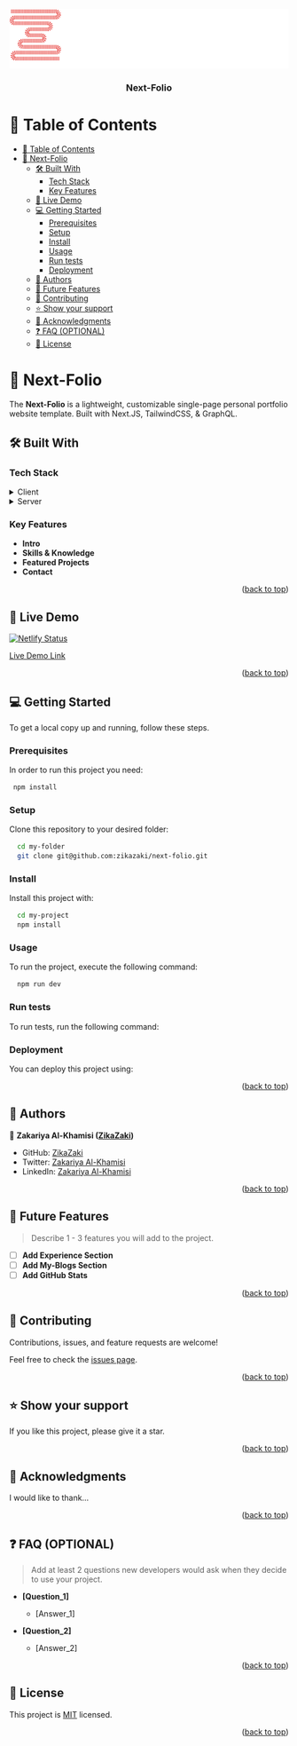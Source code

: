 <a name="readme-top"></a>

<div align="center">
  <img src="zikazaki-logo.svg" alt="logo" width="720"  height="auto" />
  <br/>

  <h3><b>Next-Folio</b></h3>

</div>

# 📗 Table of Contents

- [📗 Table of Contents](#-table-of-contents)
- [📖 Next-Folio ](#-next-folio-)
  - [🛠 Built With ](#-built-with-)
    - [Tech Stack ](#tech-stack-)
    - [Key Features ](#key-features-)
  - [🚀 Live Demo ](#-live-demo-)
  - [💻 Getting Started ](#-getting-started-)
    - [Prerequisites](#prerequisites)
    - [Setup](#setup)
    - [Install](#install)
    - [Usage](#usage)
    - [Run tests](#run-tests)
    - [Deployment](#deployment)
  - [👥 Authors ](#-authors-)
  - [🔭 Future Features ](#-future-features-)
  - [🤝 Contributing ](#-contributing-)
  - [⭐️ Show your support ](#️-show-your-support-)
  - [🙏 Acknowledgments ](#-acknowledgments-)
  - [❓ FAQ (OPTIONAL) ](#-faq-optional-)
  - [📝 License ](#-license-)

<!-- PROJECT DESCRIPTION -->

# 📖 Next-Folio <a name="about-project"></a>

The **Next-Folio** is a lightweight, customizable single-page personal portfolio website template. Built with Next.JS, TailwindCSS, & GraphQL.

## 🛠 Built With <a name="built-with"></a>

### Tech Stack <a name="tech-stack"></a>

<details>
  <summary>Client</summary>
  <ul>
    <li><a href="https://reactjs.org/">Next.js</a></li>
    <li><a href="https://tailwindcss.com/">Tailwind CSS</a></li>
    <li><a href="https://graphql.org/">GraphQL</a></li>
    <li><a href="https://www.apollographql.com/">Apollo Client</a></li>
    <li><a href="https://swiperjs.com/">Swiper.js</a></li>
    <li><a href="https://www.emailjs.com/">Email.js</a></li>
    <li><a href="https://michalsnik.github.io/aos/">Aos.js</a></li>
  </ul>
</details>

<details>
  <summary>Server</summary>
  <ul>
    <li><a href="https://www.typescriptlang.org/">TypeScript</a></li>
    <li><a href="https://nodejs.org/en/">Node.js</a></li>
  </ul>
</details>

### Key Features <a name="key-features"></a>

- **Intro**
- **Skills & Knowledge**
- **Featured Projects**
- **Contact**

<p align="right">(<a href="#readme-top">back to top</a>)</p>

## 🚀 Live Demo <a name="live-demo"></a>
[![Netlify Status](https://api.netlify.com/api/v1/badges/68ea255b-ae38-4005-968b-6fbd0a8d676b/deploy-status)](https://zikazaki.com/)

[Live Demo Link](https://zikazaki.com/)

<p align="right">(<a href="#readme-top">back to top</a>)</p>

## 💻 Getting Started <a name="getting-started"></a>

To get a local copy up and running, follow these steps.

### Prerequisites

In order to run this project you need:

```sh
 npm install
```

### Setup

Clone this repository to your desired folder:

```sh
  cd my-folder
  git clone git@github.com:zikazaki/next-folio.git
```

### Install

Install this project with:

```sh
  cd my-project
  npm install
```
### Usage

To run the project, execute the following command:

```sh
  npm run dev
```

### Run tests

To run tests, run the following command:

<!--
Example command:

```sh
  bin/rails test test/models/article_test.rb
```
--->

### Deployment

You can deploy this project using:

<!--
Example:

```sh

```
 -->

<p align="right">(<a href="#readme-top">back to top</a>)</p>

## 👥 Authors <a name="authors"></a>

👤 **Zakariya Al-Khamisi ([ZikaZaki](https://github.com/ZikaZaki))**

- GitHub: [ZikaZaki](https://github.com/ZikaZaki)
- Twitter: [Zakariya Al-Khamisi](https://twitter.com/ZakariyaKhamisi)
- LinkedIn: [Zakariya Al-Khamisi](https://www.linkedin.com/in/zackops/)

<p align="right">(<a href="#readme-top">back to top</a>)</p>

## 🔭 Future Features <a name="future-features"></a>

> Describe 1 - 3 features you will add to the project.

- [ ] **Add Experience Section**
- [ ] **Add My-Blogs Section**
- [ ] **Add GitHub Stats**

<p align="right">(<a href="#readme-top">back to top</a>)</p>

## 🤝 Contributing <a name="contributing"></a>

Contributions, issues, and feature requests are welcome!

Feel free to check the [issues page](../../issues/).

<p align="right">(<a href="#readme-top">back to top</a>)</p>

## ⭐️ Show your support <a name="support"></a>

If you like this project, please give it a star.

<p align="right">(<a href="#readme-top">back to top</a>)</p>

## 🙏 Acknowledgments <a name="acknowledgements"></a>

I would like to thank...

<p align="right">(<a href="#readme-top">back to top</a>)</p>

## ❓ FAQ (OPTIONAL) <a name="faq"></a>

> Add at least 2 questions new developers would ask when they decide to use your project.

- **[Question_1]**

  - [Answer_1]

- **[Question_2]**

  - [Answer_2]

<p align="right">(<a href="#readme-top">back to top</a>)</p>

## 📝 License <a name="license"></a>

This project is [MIT](./LICENSE) licensed.

<p align="right">(<a href="#readme-top">back to top</a>)</p>